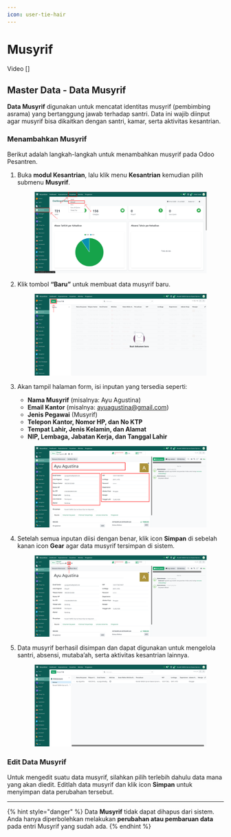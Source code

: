 ```yaml
---
icon: user-tie-hair
---
```


# Musyrif

Video \[]

## Master Data - Data Musyrif

**Data Musyrif** digunakan untuk mencatat identitas musyrif (pembimbing asrama) yang bertanggung jawab terhadap santri. Data ini wajib diinput agar musyrif bisa dikaitkan dengan santri, kamar, serta aktivitas kesantrian.

### Menambahkan Musyrif

Berikut adalah langkah-langkah untuk menambahkan musyrif pada Odoo Pesantren.

1.  Buka **modul Kesantrian**, lalu klik menu **Kesantrian** kemudian pilih submenu **Musyrif**.

    <figure><img src="../../.gitbook/assets/images-103.png" alt=""><figcaption></figcaption></figure>


2.  Klik tombol **“Baru”** untuk membuat data musyrif baru.

    <figure><img src="../../.gitbook/assets/images-104.PNG" alt=""><figcaption></figcaption></figure>


3.  Akan tampil halaman form, isi inputan yang tersedia seperti:

    * **Nama Musyrif** (misalnya: Ayu Agustina)
    * **Email Kantor** (misalnya: ayuagustina@gmail.com)
    * **Jenis Pegawai** (Musyrif)
    * **Telepon Kantor, Nomor HP, dan No KTP**
    * **Tempat Lahir, Jenis Kelamin, dan Alamat**
    * **NIP, Lembaga, Jabatan Kerja, dan Tanggal Lahir**

    <figure><img src="../../.gitbook/assets/images-106.png" alt=""><figcaption></figcaption></figure>


4.  Setelah semua inputan diisi dengan benar, klik icon **Simpan** di sebelah kanan icon **Gear** agar data musyrif tersimpan di sistem.

    <figure><img src="../../.gitbook/assets/images-107.png" alt=""><figcaption></figcaption></figure>


5.  Data musyrif berhasil disimpan dan dapat digunakan untuk mengelola santri, absensi, mutaba’ah, serta aktivitas kesantrian lainnya.

    <figure><img src="../../.gitbook/assets/images-108.png" alt=""><figcaption></figcaption></figure>

### Edit Data Musyrif

Untuk mengedit suatu data musyrif, silahkan pilih terlebih dahulu data mana yang akan diedit. Editlah data musyrif dan klik icon **Simpan** untuk menyimpan data perubahan tersebut.

***

{% hint style="danger" %}
Data **Musyrif** tidak dapat dihapus dari sistem. Anda hanya diperbolehkan melakukan **perubahan atau pembaruan data** pada entri Musyrif yang sudah ada.
{% endhint %}
